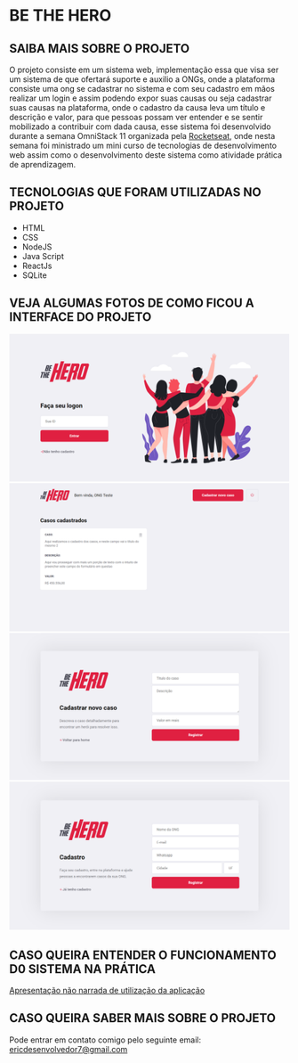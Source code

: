 # BE THE HERO

## SAIBA MAIS SOBRE O PROJETO

O projeto consiste em um sistema web, implementação essa que visa ser um sistema de que ofertará suporte e auxilio a ONGs, onde a plataforma consiste uma ong se cadastrar no sistema e com seu cadastro em mãos realizar um login e assim podendo expor suas causas ou seja cadastrar suas causas na plataforma, onde o cadastro da causa leva um título e descrição e valor, para que pessoas possam ver entender e se sentir mobilizado a contribuir com dada causa, esse sistema foi desenvolvido durante a semana OmniStack 11 organizada pela [Rocketseat](https://rocketseat.com.br/), onde nesta semana foi ministrado um mini curso de tecnologias de desenvolvimento web assim como o desenvolvimento deste sistema como atividade prática de aprendizagem.

## TECNOLOGIAS QUE FORAM UTILIZADAS NO PROJETO
* HTML
* CSS
* NodeJS
* Java Script
* ReactJs
* SQLite

## VEJA ALGUMAS FOTOS DE COMO FICOU A INTERFACE DO PROJETO

![Print 1 da aplicação](https://github.com/ericrodriguesfer/utilities-readme/blob/master/be-the-hero/img-1.png)
![Print 2 da aplicação](https://github.com/ericrodriguesfer/utilities-readme/blob/master/be-the-hero/img-2.png)
![Print 3 da aplicação](https://github.com/ericrodriguesfer/utilities-readme/blob/master/be-the-hero/img-3.png)
![Print 4 da aplicação](https://github.com/ericrodriguesfer/utilities-readme/blob/master/be-the-hero/img-4.png)

## CASO QUEIRA ENTENDER O FUNCIONAMENTO D0 SISTEMA NA PRÁTICA

[Apresentação não narrada de utilização da aplicação](https://youtu.be/pDy-yTHvqko)

## CASO QUEIRA SABER MAIS SOBRE O PROJETO

Pode entrar em contato comigo pelo seguinte email: ericdesenvolvedor7@gmail.com
